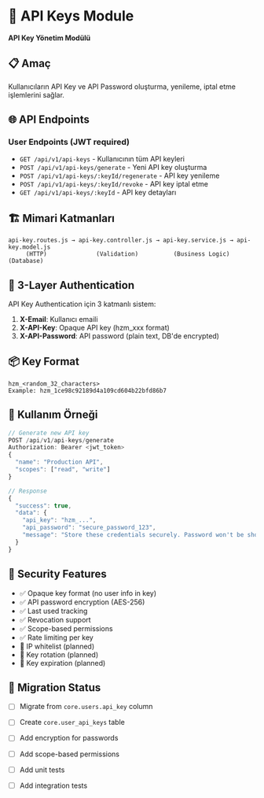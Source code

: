 # 🔑 API Keys Module

**API Key Yönetim Modülü**

## 📋 Amaç

Kullanıcıların API Key ve API Password oluşturma, yenileme, iptal etme işlemlerini sağlar.

## 🌐 API Endpoints

### User Endpoints (JWT required)

- `GET /api/v1/api-keys` - Kullanıcının tüm API keyleri
- `POST /api/v1/api-keys/generate` - Yeni API key oluşturma
- `POST /api/v1/api-keys/:keyId/regenerate` - API key yenileme
- `POST /api/v1/api-keys/:keyId/revoke` - API key iptal etme
- `GET /api/v1/api-keys/:keyId` - API key detayları

## 🏗️ Mimari Katmanları

```
api-key.routes.js → api-key.controller.js → api-key.service.js → api-key.model.js
     (HTTP)              (Validation)          (Business Logic)       (Database)
```

## 🔐 3-Layer Authentication

API Key Authentication için 3 katmanlı sistem:

1. **X-Email**: Kullanıcı emaili
2. **X-API-Key**: Opaque API key (hzm_xxx format)
3. **X-API-Password**: API password (plain text, DB'de encrypted)

## 📦 Key Format

```
hzm_<random_32_characters>
Example: hzm_1ce98c92189d4a109cd604b22bfd86b7
```

## 🚀 Kullanım Örneği

```javascript
// Generate new API key
POST /api/v1/api-keys/generate
Authorization: Bearer <jwt_token>
{
  "name": "Production API",
  "scopes": ["read", "write"]
}

// Response
{
  "success": true,
  "data": {
    "api_key": "hzm_...",
    "api_password": "secure_password_123",
    "message": "Store these credentials securely. Password won't be shown again."
  }
}
```

## 🔐 Security Features

- ✅ Opaque key format (no user info in key)
- ✅ API password encryption (AES-256)
- ✅ Last used tracking
- ✅ Revocation support
- ✅ Scope-based permissions
- ✅ Rate limiting per key
- 🔄 IP whitelist (planned)
- 🔄 Key rotation (planned)
- 🔄 Key expiration (planned)

## 🔄 Migration Status

- [ ] Migrate from `core.users.api_key` column
- [ ] Create `core.user_api_keys` table
- [ ] Add encryption for passwords
- [ ] Add scope-based permissions
- [ ] Add unit tests
- [ ] Add integration tests


